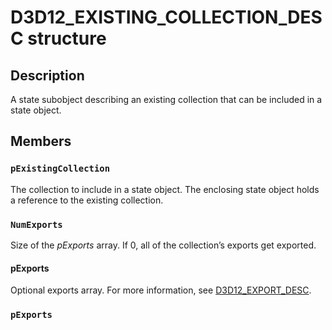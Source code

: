 # D3D12_EXISTING_COLLECTION_DESC structure

## Description

A state subobject describing an existing collection that can be included in a state object.

## Members

### `pExistingCollection`

The collection to include in a state object. The enclosing state object holds a reference to the existing collection.

### `NumExports`

Size of the *pExports* array. If 0, all of the collection’s exports get exported.

#### pExports

Optional exports array. For more information, see [D3D12_EXPORT_DESC](https://learn.microsoft.com/windows/desktop/api/d3d12/ns-d3d12-d3d12_export_desc).

### `pExports`